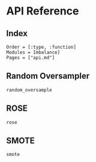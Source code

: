 # API Reference

## Index

```@index
Order = [:type, :function]
Modules = Imbalance]
Pages = ["api.md"]
```

## Random Oversampler

```@docs
random_oversample
```

## ROSE

```@docs
rose
```

## SMOTE

```@docs
smote
```





